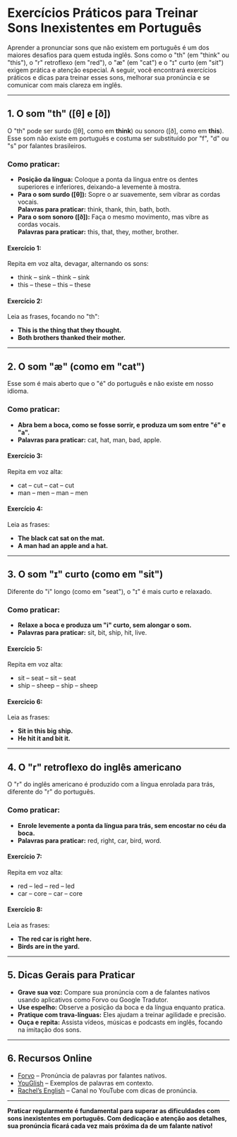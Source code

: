 
# Exercícios Práticos para Treinar Sons Inexistentes em Português

Aprender a pronunciar sons que não existem em português é um dos maiores desafios para quem estuda inglês. Sons como o "th" (em "think" ou "this"), o "r" retroflexo (em "red"), o "æ" (em "cat") e o "ɪ" curto (em "sit") exigem prática e atenção especial. A seguir, você encontrará exercícios práticos e dicas para treinar esses sons, melhorar sua pronúncia e se comunicar com mais clareza em inglês.

---

## 1. O som "th" ([θ] e [ð])

O "th" pode ser surdo ([θ], como em **think**) ou sonoro ([ð], como em **this**). Esse som não existe em português e costuma ser substituído por "f", "d" ou "s" por falantes brasileiros.

### **Como praticar:**

- **Posição da língua:** Coloque a ponta da língua entre os dentes superiores e inferiores, deixando-a levemente à mostra.
- **Para o som surdo ([θ]):** Sopre o ar suavemente, sem vibrar as cordas vocais.  
  **Palavras para praticar:** think, thank, thin, bath, both.
- **Para o som sonoro ([ð]):** Faça o mesmo movimento, mas vibre as cordas vocais.  
  **Palavras para praticar:** this, that, they, mother, brother.

#### **Exercício 1:**
Repita em voz alta, devagar, alternando os sons:
- think – sink – think – sink
- this – these – this – these

#### **Exercício 2:**
Leia as frases, focando no "th":
- **This is the thing that they thought.**
- **Both brothers thanked their mother.**

---

## 2. O som "æ" (como em "cat")

Esse som é mais aberto que o "é" do português e não existe em nosso idioma.

### **Como praticar:**

- **Abra bem a boca, como se fosse sorrir, e produza um som entre "é" e "a".**
- **Palavras para praticar:** cat, hat, man, bad, apple.

#### **Exercício 3:**
Repita em voz alta:
- cat – cut – cat – cut
- man – men – man – men

#### **Exercício 4:**
Leia as frases:
- **The black cat sat on the mat.**
- **A man had an apple and a hat.**

---

## 3. O som "ɪ" curto (como em "sit")

Diferente do "i" longo (como em "seat"), o "ɪ" é mais curto e relaxado.

### **Como praticar:**

- **Relaxe a boca e produza um "i" curto, sem alongar o som.**
- **Palavras para praticar:** sit, bit, ship, hit, live.

#### **Exercício 5:**
Repita em voz alta:
- sit – seat – sit – seat
- ship – sheep – ship – sheep

#### **Exercício 6:**
Leia as frases:
- **Sit in this big ship.**
- **He hit it and bit it.**

---

## 4. O "r" retroflexo do inglês americano

O "r" do inglês americano é produzido com a língua enrolada para trás, diferente do "r" do português.

### **Como praticar:**

- **Enrole levemente a ponta da língua para trás, sem encostar no céu da boca.**
- **Palavras para praticar:** red, right, car, bird, word.

#### **Exercício 7:**
Repita em voz alta:
- red – led – red – led
- car – core – car – core

#### **Exercício 8:**
Leia as frases:
- **The red car is right here.**
- **Birds are in the yard.**

---

## 5. Dicas Gerais para Praticar

- **Grave sua voz:** Compare sua pronúncia com a de falantes nativos usando aplicativos como Forvo ou Google Tradutor.
- **Use espelho:** Observe a posição da boca e da língua enquanto pratica.
- **Pratique com trava-línguas:** Eles ajudam a treinar agilidade e precisão.
- **Ouça e repita:** Assista vídeos, músicas e podcasts em inglês, focando na imitação dos sons.

---

## 6. Recursos Online

- [Forvo](https://forvo.com/) – Pronúncia de palavras por falantes nativos.
- [YouGlish](https://youglish.com/) – Exemplos de palavras em contexto.
- [Rachel’s English](https://www.youtube.com/user/rachelsenglish) – Canal no YouTube com dicas de pronúncia.

---

**Praticar regularmente é fundamental para superar as dificuldades com sons inexistentes em português. Com dedicação e atenção aos detalhes, sua pronúncia ficará cada vez mais próxima da de um falante nativo!**
```
